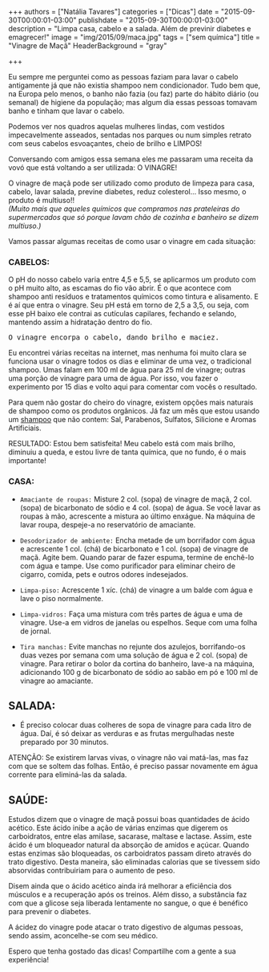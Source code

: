 +++
authors = ["Natália Tavares"]
categories = ["Dicas"]
date = "2015-09-30T00:00:01-03:00"
publishdate = "2015-09-30T00:00:01-03:00"
description = "Limpa casa, cabelo e a salada. Além de previnir diabetes e emagrecer!"
image = "img/2015/09/maca.jpg"
tags = ["sem química"]
title = "Vinagre de Maçã"
HeaderBackground = "gray"

+++


Eu sempre me perguntei como as pessoas faziam para lavar o cabelo antigamente já que não existia shampoo nem condicionador. Tudo bem que, na Europa pelo menos, o banho não fazia (ou faz) parte do hábito diário (ou semanal) de higiene da população; mas algum dia essas pessoas tomavam banho e tinham que lavar o cabelo.

Podemos ver nos quadros aquelas mulheres lindas, com vestidos impecavelmente asseados, sentadas nos parques ou num simples retrato com seus cabelos esvoaçantes, cheio de brilho e LIMPOS!

Conversando com amigos essa semana eles me passaram uma receita da vovó que está voltando a ser utilizada: O VINAGRE!

O vinagre de maçã pode ser utilizado como produto de limpeza para casa, cabelo, lavar salada, previne diabetes, reduz colesterol... Isso mesmo, o produto é multiuso!!  
_(Muito mais que aqueles químicos que compramos nas prateleiras do supermercados que só porque lavam chão de cozinha e banheiro se dizem multiuso.)_

Vamos passar algumas receitas de como usar o vinagre em cada situação:

### CABELOS:

O pH do nosso cabelo varia entre 4,5 e 5,5, se aplicarmos um produto com o pH muito alto, as escamas do fio vão abrir. É o que acontece com shampoo anti resíduos e tratamentos químicos como tintura e alisamento. E é aí que entra o vinagre. Seu pH está em torno de 2,5 a 3,5, ou seja, com esse pH baixo ele contrai as cutículas capilares, fechando e selando, mantendo assim a hidratação dentro do fio.

<kbd>O vinagre encorpa o cabelo, dando brilho e maciez.</kbd>

Eu encontrei várias receitas na internet, mas nenhuma foi muito clara se funciona usar o vinagre todos os dias e eliminar de uma vez, o tradicional shampoo. Umas falam em 100 ml de água para 25 ml de vinagre; outras uma porção de vinagre para uma de água.
Por isso, vou fazer o experimento por 15 dias e volto aqui para comentar com vocês o resultado.

  [16601e08]: http://www.mudeorganicos.com.br/pd-1a58ef-shampoo-organico-de-coco-e-ucuuba-para-cabelos-cacheados.html?ct=8340e&p=1&s=1 "Shampoo Orgânico"

Para quem não gostar do cheiro do vinagre, existem opções mais naturais de shampoo como os produtos orgânicos. Já faz um mês que estou usando um [shampoo][16601e08] que não contem: Sal, Parabenos, Sulfatos, Silicione e Aromas Artificiais.

RESULTADO: Estou bem satisfeita! Meu cabelo está com mais brilho, diminuiu a queda, e estou livre de tanta química, que no fundo, é o mais importante!


### CASA:

- `Amaciante de roupas:` Misture 2 col. (sopa) de vinagre de maçã, 2 col. (sopa) de bicarbonato de sódio e 4 col. (sopa) de água. Se você lavar as roupas à mão, acrescente a mistura ao último enxágue. Na máquina de lavar roupa, despeje-a no reservatório de amaciante.

- `Desodorizador de ambiente:` Encha metade de um borrifador com água e acrescente 1 col. (chá) de bicarbonato e 1 col. (sopa) de vinagre de maçã. Agite bem. Quando parar de fazer espuma, termine de enchê-lo com água e tampe. Use como purificador para eliminar cheiro de cigarro, comida, pets e outros odores indesejados.

- `Limpa-piso:` Acrescente 1 xíc. (chá) de vinagre a um balde com água e lave o piso normalmente.

- `Limpa-vidros:` Faça uma mistura com três partes de água e uma de vinagre. Use-a em vidros de janelas ou espelhos. Seque com uma folha de jornal.

- `Tira manchas:` Evite manchas no rejunte dos azulejos, borrifando-os duas vezes por semana com uma solução de água e 2 col. (sopa) de vinagre. Para retirar o bolor da cortina do banheiro, lave-a na máquina, adicionando 100 g de bicarbonato de sódio ao sabão em pó e 100 ml de vinagre ao amaciante.


## SALADA:
- É preciso colocar duas colheres de sopa de vinagre para cada litro de água. Daí, é só deixar as verduras e as frutas mergulhadas neste preparado por 30 minutos.

ATENÇÃO: Se existirem larvas vivas, o vinagre não vai matá-las, mas faz com que se soltem das folhas. Então, é preciso passar novamente em água corrente para eliminá-las da salada.



## SAÚDE:
Estudos dizem que o vinagre de maçã possui boas quantidades de ácido acético. Este ácido inibe a ação de várias enzimas que digerem os carboidratos, entre elas amilase, sacarase, maltase e lactase. Assim, este ácido é um bloqueador natural da absorção de amidos e açúcar. Quando estas enzimas são bloqueadas, os carboidratos passam direto através do trato digestivo. Desta maneira, são eliminadas calorias que se tivessem sido absorvidas contribuiriam para o aumento de peso.

Disem ainda que o ácido acético ainda irá melhorar a eficiência dos músculos e a recuperação após os treinos. Além disso, a substância faz com que a glicose seja liberada lentamente no sangue, o que é benéfico para prevenir o diabetes.

A ácidez do vinagre pode atacar o trato digestivo de algumas pessoas, sendo assim, aconcelhe-se com seu médico.


Espero que tenha gostado das dicas! Compartilhe com a gente a sua experiência!
